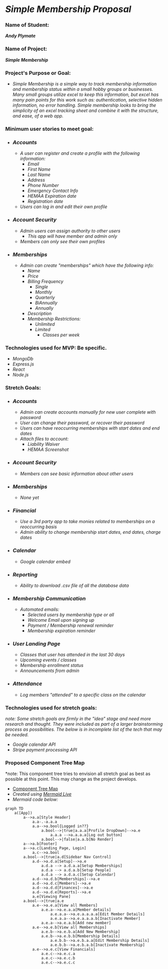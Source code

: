 # _Simple Membership Proposal_

### Name of Student: 
**_Andy Plymate_**

### Name of Project: 
**_Simple Membership_**

### Project's Purpose or Goal: 
* _Simple Membership is a simple way to track membership information and membership status within a small hobby groups or businesses. Many small groups utilize excel to keep this information, but excel has many pain points for this work such as: authentication, selective hidden information, no error handling. Simple membership looks to bring the simplicity of an excel tracking sheet and combine it with the structure, and ease, of a web app._

### Minimum user stories to meet goal: 
* ### _Accounts_
  * _A user can register and create a profile with the following information:_
    * _Email_
    * _First Name_
    * _Last Name_
    * _Address_
    * _Phone Number_
    * _Emergency Contact Info_
    * _HEMAA Expiration date_
    * _Registration date_
  * _Users can log in and edit their own profile_
  
* ### _Account Security_
  * _Admin users can assign authority to other users_
    * _This app will have member and admin only_
  * _Members can only see their own profiles_

* ### _Memberships_
  * _Admin can create "memberships" which have the following info:_
    * _Name_
    * _Price_
    * _Billing Frequency_
      * _Single_
      * _Monthly_
      * _Quarterly_
      * _BiAnnually_
      * _Annually_
    * _Description_
    * _Membership Restrictions:_
      * _Unlimited_
      * _Limited_
        * _Classes per week_

### Technologies used for MVP: Be specific. 
* _MongoDb_
* _Express.js_
* _React_
* _Node.js_

### Stretch Goals: 
* ### _Accounts_
  * _Admin can create accounts manually for new user complete with password_
  * _User can change their password, or recover their password_
  * _Users can have reoccurring memberships with start dates and end dates_
  * _Attach files to account:_
    * _Liability Waiver_
    * _HEMAA Screenshot_

* ### _Account Security_
  * _Members can see basic information about other users_

* ### _Memberships_
  * _None yet_

* ### _Financial_
  * _Use a 3rd party app to take monies related to memberships on a reoccurring basis_
  * _Admin ability to change membership start dates, end dates, charge dates_

* ### _Calendar_
  * _Google calendar embed_

* ### _Reporting_
  * _Ability to download .csv file of all the database data_

* ### _Membership Communication_
  * _Automated emails:_
    * _Selected users by membership type or all_
    * _Welcome Email upon signing up_
    * _Payment / Membership renewal reminder_
    * _Membership expiration reminder_

* ### _User Landing Page_
  * _Classes that user has attended in the last 30 days_
  * _Upcoming events / classes_
  * _Membership enrollment status_
  * _Announcements from admin_

* ### _Attendance_
  * _Log members "attended" to a specific class on the calendar_

### Technologies used for stretch goals: 
*note: Some stretch goals are firmly in the "idea" stage and need more research and thought. They were included as part of a larger brainstorming process as possibilities. The below is in incomplete list of the tech that may be needed.*
* _Google calendar API_
* _Stripe payment processing API_

### Proposed Component Tree Map
*note: This component tree tries to envision all stretch goal as best as possible at this point. This may change as the project develops.
* [Component Tree Map](./front-end/public/mermaid-diagram-20220429162821.png)
* _Created using [Mermaid Live](mermaid.live)_
* _Mermaid code below:_
```mermaid
graph TD
    a([App]) 
        a-->a.a[Style Header]
            a.a-.-a.a.a
            a.a-->a.bool{Logged in??}
                a.bool-->|true|a.a.a[Profile DropDown]-->a.e
                    a.a.a -->a.a.a.a[Log out button]
                a.bool-->|false|a.a.b[No Render]
        a-->a.b[Footer]
        a-->a.c[Landing Page, Login]
            a.c-->a.bool
        a.bool-->|true|a.d[Sidebar Nav Control]
            a.d-->a.d.a[Setup]-->a.e
                a.d.a --> a.d.a.a[Setup Memberships]
                a.d.a --> a.d.a.b[Setup People]
                a.d.a --> a.d.a.c[Setup Calendar]
            a.d-->a.d.b[Memberships]-->a.e
            a.d-->a.d.c[Members]-->a.e
            a.d-->a.d.d[Finances]-->a.e
            a.d-->a.d.e[Reports]-->a.e
            a.e[Viewing Pane]
        a.bool-->|true|a.e
            a.e-->a.e.a[View all Members]
                a.e.a-->a.e.a.a[Member details]
                    a.e.a.a-->a.e.a.a.a.a[Edit Member Details]
                    a.e.a.a-->a.e.a.a.a.b[Inactivate Member]
                a.e.a-->a.e.a.b[Add new member]
            a.e-->a.e.b[View all Memberships]
                a.e.b-->a.e.b.a[Add New Membership]
                a.e.b-->a.e.b.b[Membership Details]
                    a.e.b.b-->a.e.b.a.a[Edit Membership Details]
                    a.e.b.b-->a.e.b.a.b[Inactivate Membership]
            a.e-->a.e.c[View Financials]
                a.e.c-->a.e.c.a
                a.e.c-->a.e.c.b
                a.e.c-->a.e.c.c
```
